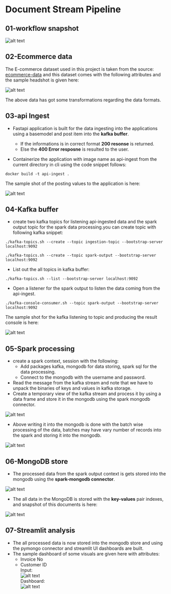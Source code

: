 # Document Stream Pipeline

## 01-workflow snapshot
![alt text](<assests-media/etl pipeline.png>)

## 02-Ecommerce data
The E-commerce dataset used in this project is taken from the source: [ecommerce-data](https://www.kaggle.com/datasets/carrie1/ecommerce-data) and this dataset comes with the following attributes and the sample headshot is given here:

![alt text](assests-media/dataset.png)

The above data has got some transformations regarding the data formats.

## 03-api Ingest
* Fastapi application is built for the data ingesting into the applications using a basemodel and post item into the **kafka buffer**.<br>
    * If the informations is in correct format **200 resonse** is returned.
    * Else the **400 Error resposne** is resulted to the user.

* Containerize the application with image name as api-ingest from the current directory in cli using the code snippet follows:
```
docker build -t api-ingest .
```
The sample shot of the posting values to the application is here:

![alt text](<assests-media/postman Testing.png>)

## 04-Kafka buffer
* create two kafka topics for listening api-ingested data and the spark output topic for the spark data processing.you can create topic with following kafka snippet:
```
./kafka-topics.sh --create --topic ingestion-topic --bootstrap-server localhost:9092

./kafka-topics.sh --create --topic spark-output --bootstrap-server localhost:9092
```
* List out the all topics in kafka buffer:
```
./kafka-topics.sh --list --bootstrap-server localhost:9092
```
* Open a listener for the spark output to listen the data coming from the api-ingest.
```
./kafka-console-consumer.sh --topic spark-output --bootstrap-server localhost:9092
```
The sample shot for the kafka listening to topic and producing the result console is here:

![alt text](<assests-media/kafka console.png>)

## 05-Spark processing
* create a spark context, session with the following:<br>
    * Add packages kafka, mongodb for data storing, spark sql for the data processing.
    * Connect to the mongodb with the username and password.
* Read the message from the kafka stream and note that we have to unpack the binaries of keys and values in kafka storage.
* Create a temporary view of the kafka stream and process it by using a data frame and store it in the mongodb using the spark mongodb connector.

![alt text](<assests-media/batch 1.png>)
* Above writing it into the mongodb is done with the batch wise processing of the data, batches may have vary number of records into the spark and storing it into the mongodb.

![alt text](<assests-media/batch n.png>)

## 06-MongoDB store
* The processed data from the spark output context is gets stored into the mongodb using the **spark-mongodb connector**.

![alt text](<assests-media/mongo document.png>)
* The all data in the MongoDB is stored with the **key-values** pair indexes, and snapshot of this documents is here:

![alt text](<assests-media/key value.png>)

## 07-Streamlit analysis
* The all processed data is now stored into the mongodb store and using the pymongo connector and streamlit UI dashboards are built.
* The sample dashboard of some visuals are given here with attributes:
    * Invoice No
    * Customer ID<br>
    Input:<br>
    ![alt text](<assests-media/dashboard input.png>)  
    Dashboard:<br>
    ![alt text](<assests-media/dashboard output.png>)
